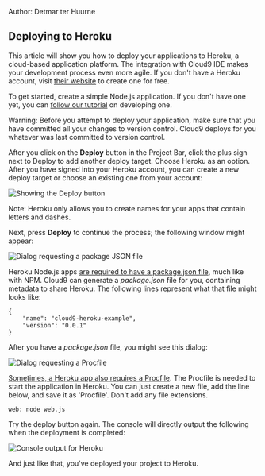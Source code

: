 Author: Detmar ter Huurne

## Deploying to Heroku

This article will show you how to deploy your applications to Heroku, a cloud-based application platform. The integration with Cloud9 IDE makes your development process even more agile. If you don't have a Heroku account, visit [their website](htttp://www.heroku.com) to create one for free. 

To get started, create a simple Node.js application. If you don't have one yet, you can [follow our tutorial](writing_nodejs_hello_world.html) on developing one. 

Warning: Before you attempt to deploy your application, make sure that you have committed all your changes to version control. Cloud9 deploys for you whatever was last committed to version control.

After you click on the **Deploy** button in the Project Bar, click the plus sign next to Deploy to add another deploy target. Choose Heroku as an option. After you have signed into your Heroku account, you can create a new deploy target or choose an existing one from your account:

![Showing the Deploy button](./images/herokuDeploy.png)

Note: Heroku only allows you to create names for your apps that contain letters and dashes.

Next, press **Deploy** to continue the process; the following window might appear:

![Dialog requesting a package JSON file](./images/missingPackageJSON.png)

Heroku Node.js apps [are required to have a package.json file](http://devcenter.heroku.com/articles/nodejs-versions), much like with NPM. Cloud9 can generate a _package.json_ file for you, containing metadata to share Heroku. The following lines represent what that file might looks like:

	{
		"name": "cloud9-heroku-example",
		"version": "0.0.1"
	}

After you have a _package.json_ file, you might see this dialog:

![Dialog requesting a Procfile](./images/missingProcFile.png)

[Sometimes, a Heroku app also requires a Procfile](http://devcenter.heroku.com/articles/node-js#declare_process_types_with_foremanprocfile). The Procfile is needed to start the application in Heroku. You can just create a new file, add the line below, and save it as 'Procfile'. Don't add any file extensions.

	web: node web.js

Try the deploy button again. The console will directly output the following when the deployment is completed:

![Console output for Heroku](./images/herokuConsoleOutput.png)

And just like that, you've deployed your project to Heroku.